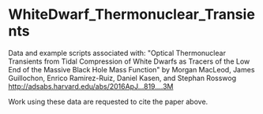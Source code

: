 # WhiteDwarf_Thermonuclear_Transients
Data and example scripts associated with:
"Optical Thermonuclear Transients from Tidal Compression of White Dwarfs as Tracers of the Low End of the Massive Black Hole Mass Function" by Morgan MacLeod, James Guillochon, Enrico Ramirez-Ruiz, Daniel Kasen, and Stephan Rosswog
http://adsabs.harvard.edu/abs/2016ApJ...819....3M

Work using these data are requested to cite the paper above. 
